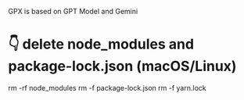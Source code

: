 GPX is based on GPT Model and Gemini 


# 👇️ delete node_modules and package-lock.json (macOS/Linux)
rm -rf node_modules
rm -f package-lock.json
rm -f yarn.lock



 